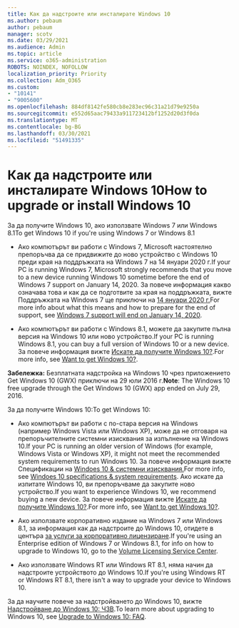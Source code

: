 ```yaml
---
title: Как да надстроите или инсталирате Windows 10
ms.author: pebaum
author: pebaum
manager: scotv
ms.date: 03/29/2021
ms.audience: Admin
ms.topic: article
ms.service: o365-administration
ROBOTS: NOINDEX, NOFOLLOW
localization_priority: Priority
ms.collection: Adm_O365
ms.custom:
- "10141"
- "9005600"
ms.openlocfilehash: 884df8142fe580cb8e283ec96c31a21d79e9250a
ms.sourcegitcommit: e552d65aac79433a911723412bf1252d20d3f0da
ms.translationtype: MT
ms.contentlocale: bg-BG
ms.lasthandoff: 03/30/2021
ms.locfileid: "51491335"
---
```

# <a name="how-to-upgrade-or-install-windows-10"></a><span data-ttu-id="d650c-102">Как да надстроите или инсталирате Windows 10</span><span class="sxs-lookup"><span data-stu-id="d650c-102">How to upgrade or install Windows 10</span></span>

<span data-ttu-id="d650c-103">За да получите Windows 10, ако използвате Windows 7 или Windows 8.1</span><span class="sxs-lookup"><span data-stu-id="d650c-103">To get Windows 10 if you're using Windows 7 or Windows 8.1</span></span>

- <span data-ttu-id="d650c-104">Ако компютърът ви работи с Windows 7, Microsoft настоятелно препоръчва да се придвижите до ново устройство с Windows 10 преди края на поддръжката на Windows 7 на 14 януари 2020 г.</span><span class="sxs-lookup"><span data-stu-id="d650c-104">If your PC is running Windows 7, Microsoft strongly recommends that you move to a new device running Windows 10 sometime before the end of Windows 7 support on January 14, 2020.</span></span> <span data-ttu-id="d650c-105">За повече информация какво означава това и как да се подготвите за края на поддръжката, вижте Поддръжката на Windows 7 ще приключи на [14 януари 2020 г.](https://support.microsoft.com/help/4057281/)</span><span class="sxs-lookup"><span data-stu-id="d650c-105">For more info about what this means and how to prepare for the end of support, see [Windows 7 support will end on January 14, 2020](https://support.microsoft.com/help/4057281/).</span></span>

- <span data-ttu-id="d650c-106">Ако компютърът ви работи с Windows 8.1, можете да закупите пълна версия на Windows 10 или ново устройство.</span><span class="sxs-lookup"><span data-stu-id="d650c-106">If your PC is running Windows 8.1, you can buy a full version of Windows 10 or a new device.</span></span> <span data-ttu-id="d650c-107">За повече информация вижте [Искате да получите Windows 10?](https://www.microsoft.com/windows/get-windows-10).</span><span class="sxs-lookup"><span data-stu-id="d650c-107">For more info, see [Want to get Windows 10?](https://www.microsoft.com/windows/get-windows-10).</span></span>

<span data-ttu-id="d650c-108">**Забележка:** Безплатната надстройка на Windows 10 чрез приложението Get Windows 10 (GWX) приключи на 29 юли 2016 г.</span><span class="sxs-lookup"><span data-stu-id="d650c-108">**Note**: The Windows 10 free upgrade through the Get Windows 10 (GWX) app ended on July 29, 2016.</span></span>

<span data-ttu-id="d650c-109">За да получите Windows 10:</span><span class="sxs-lookup"><span data-stu-id="d650c-109">To get Windows 10:</span></span> 

- <span data-ttu-id="d650c-110">Ако компютърът ви работи с по-стара версия на Windows (например Windows Vista или Windows XP), може да не отговаря на препоръчителните системни изисквания за изпълнение на Windows 10.</span><span class="sxs-lookup"><span data-stu-id="d650c-110">If your PC is running an older version of Windows (for example, Windows Vista or Windows XP), it might not meet the recommended system requirements to run Windows 10.</span></span> <span data-ttu-id="d650c-111">За повече информация вижте Спецификации на [Windoes 10 & системни изисквания.](https://www.microsoft.com/windows/windows-10-specifications)</span><span class="sxs-lookup"><span data-stu-id="d650c-111">For more info, see [Windoes 10 specifications & system requirements](https://www.microsoft.com/windows/windows-10-specifications).</span></span> <span data-ttu-id="d650c-112">Ако искате да изпитате Windows 10, ви препоръчваме да закупите ново устройство.</span><span class="sxs-lookup"><span data-stu-id="d650c-112">If you want to experience Windows 10, we recommend buying a new device.</span></span> <span data-ttu-id="d650c-113">За повече информация вижте [Искате да получите Windows 10?](https://www.microsoft.com/windows/get-windows-10).</span><span class="sxs-lookup"><span data-stu-id="d650c-113">For more info, see [Want to get Windows 10?](https://www.microsoft.com/windows/get-windows-10).</span></span>

- <span data-ttu-id="d650c-114">Ако използвате корпоративно издание на Windows 7 или Windows 8.1, за информация как да надстроите до Windows 10, отидете в центъра [за услуги за корпоративно лицензиране](https://www.microsoft.com/licensing/servicecenter/default.aspx).</span><span class="sxs-lookup"><span data-stu-id="d650c-114">If you're using an Enterprise edition of Windows 7 or Windows 8.1, for info on how to upgrade to Windows 10, go to the [Volume Licensing Service Center](https://www.microsoft.com/licensing/servicecenter/default.aspx).</span></span>

- <span data-ttu-id="d650c-115">Ако използвате Windows RT или Windows RT 8.1, няма начин да надстроите устройството до Windows 10.</span><span class="sxs-lookup"><span data-stu-id="d650c-115">If you're using Windows RT or Windows RT 8.1, there isn't a way to upgrade your device to Windows 10.</span></span>

<span data-ttu-id="d650c-116">За да научите повече за надстройването до Windows 10, вижте [Надстройване до Windows 10: ЧЗВ](https://support.microsoft.com/windows/upgrade-to-windows-10-faq-cce52341-7943-594e-72ce-e1cf00382445).</span><span class="sxs-lookup"><span data-stu-id="d650c-116">To learn more about upgrading to Windows 10, see [Upgrade to Windows 10: FAQ](https://support.microsoft.com/windows/upgrade-to-windows-10-faq-cce52341-7943-594e-72ce-e1cf00382445).</span></span>
